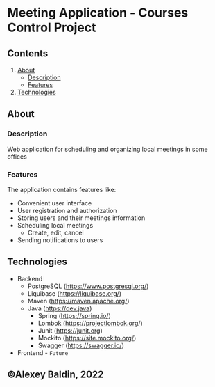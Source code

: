 # Meeting Application - Courses Control Project


## Contents

1. [About](#About)
    + [Description](#Description)
    + [Features](#Features)
2. [Technologies](#Technologies)


## About

### Description
Web application for scheduling and organizing local meetings in some offices

### Features
The application contains features like:
 + Convenient user interface
 + User registration and authorization
 + Storing users and their meetings information
 + Scheduling local meetings
   + Create, edit, cancel
 + Sending notifications to users
 

## Technologies
 + Backend
   + PostgreSQL (https://www.postgresql.org/)
   + Liquibase (https://liquibase.org/)
   + Maven (https://maven.apache.org/)
   + Java (https://dev.java)
     + Spring (https://spring.io/)
     + Lombok (https://projectlombok.org/)
     + Junit (https://junit.org)
     + Mockito (https://site.mockito.org/)
     + Swagger (https://swagger.io/)
 + Frontend - `Future`


## ©Alexey Baldin, 2022

